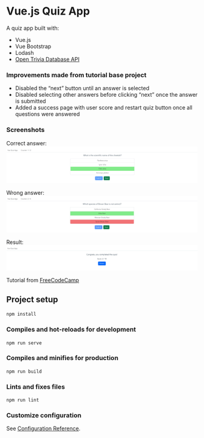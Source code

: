 # Vue.js Quiz App

A quiz app built with:
- Vue.js
- Vue Bootstrap
- Lodash
- [Open Trivia Database API](https://opentdb.com/)

### Improvements made from tutorial base project
- Disabled the “next” button until an answer is selected
- Disabled selecting other answers before clicking “next” once the answer is submitted
- Added a success page with user score and restart quiz button once all questions were answered

### Screenshots

Correct answer:
![Vue quiz app image 1](/src/assets/vue-quiz-app3.png)

Wrong answer:
![Vue quiz app image 2](/src/assets/vue-quiz-app2.png)

Result:
![Vue quiz app image 3](/src/assets/vue-quiz-app1.png)

Tutorial from [FreeCodeCamp](https://www.youtube.com/watch?v=4deVCNJq3qc&ab_channel=freeCodeCamp.org)

## Project setup
```
npm install
```

### Compiles and hot-reloads for development
```
npm run serve
```

### Compiles and minifies for production
```
npm run build
```

### Lints and fixes files
```
npm run lint
```

### Customize configuration
See [Configuration Reference](https://cli.vuejs.org/config/).
